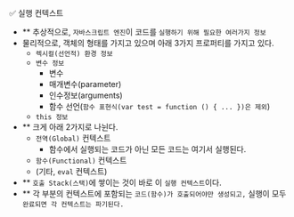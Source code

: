 ✅ 실행 컨텍스트

* ** 추상적으로, `자바스크립트 엔진`이 코드를 `실행하기 위해 필요한 여러가지 정보`
* 물리적으로, 객체의 형태를 가지고 있으며 아래 3가지 프로퍼티를 가지고 있다.
  * `렉시컬(선언적) 환경 정보`
  * `변수 정보`
    * 변수
    * 매개변수(parameter)
    * 인수정보(arguments)
    * 함수 선언(`함수 표현식(var test = function () { ... })은 제외`)
  * `this 정보`
* ** 크게 아래 2가지로 나뉜다.
  * `전역(Global)` 컨텍스트
    * 함수에서 실행되는 코드가 아닌 모든 코드는 여기서 실행된다.
  * `함수(Functional)` 컨텍스트
  * (기타, `eval` 컨텍스트)
* ** `호출 Stack(스택)`에 쌓이는 것이 바로 이 `실행 컨텍스트`이다.
* ** 각 부분의 컨텍스트에 포함되는 `코드(함수)가 호출되어야만 생성되고,` 실행이 모두 `완료되면 각 컨텍스트는 파기된다.`